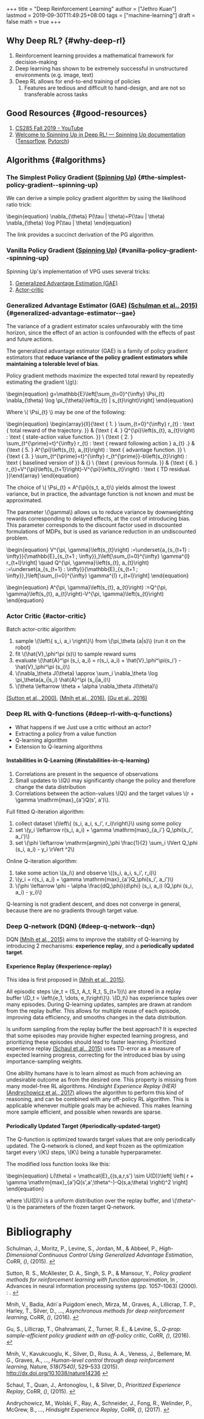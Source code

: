 +++
title = "Deep Reinforcement Learning"
author = ["Jethro Kuan"]
lastmod = 2019-09-30T11:49:25+08:00
tags = ["machine-learning"]
draft = false
math = true
+++

## Why Deep RL? {#why-deep-rl}

1.  Reinforcement learning provides a mathematical framework for decision-making
2.  Deep learning has shown to be extremely successful in unstructured
    environments (e.g. image, text)
3.  Deep RL allows for end-to-end training of policies
    1.  Features are tedious and difficult to hand-design, and are not
        so transferable across tasks


## Good Resources {#good-resources}

1.  [CS285 Fall 2019 - YouTube](https://www.youtube.com/playlist?list=PLkFD6%5F40KJIwhWJpGazJ9VSj9CFMkb79A)
2.  [Welcome to Spinning Up in Deep RL! — Spinning Up documentation](https://spinningup.openai.com/en/latest/)
    ([Tensorflow](https://github.com/openai/spinningup), [Pytorch](https://github.com/kashif/firedup/))


## Algorithms {#algorithms}


### The Simplest Policy Gradient ([Spinning Up](https://spinningup.openai.com/en/latest/spinningup/rl%5Fintro3.html#deriving-the-simplest-policy-gradient)) {#the-simplest-policy-gradient--spinning-up}

We can derive a simple policy gradient algorithm by using the
   likelihood ratio trick:

\begin{equation}
  \nabla\_{\theta} P(\tau |
 \theta)=P(\tau | \theta) \nabla\_{\theta} \log P(\tau | \theta)
\end{equation}

The link provides a succinct derivation of the PG algorithm.


### Vanilla Policy Gradient ([Spinning Up](https://spinningup.openai.com/en/latest/algorithms/vpg.html)) {#vanilla-policy-gradient--spinning-up}

Spinning Up's implementation of VPG uses several tricks:

1.  [Generalized Advantage Estimation (GAE)](#generalized-advantage-estimator--gae)
2.  [Actor-critic](#actor-critic)


### Generalized Advantage Estimator (GAE) <a id="57393aa8ebb8846c7181c31bfd5fbe89" href="#schulman15_high_dimen_contin_contr_using" title="Schulman, Moritz, Levine, Sergey, Jordan \&amp; Abbeel, High-Dimensional Continuous Control Using  Generalized Advantage Estimation, {CoRR}, v(), (2015).">(Schulman et al., 2015)</a> {#generalized-advantage-estimator--gae}

The variance of a gradient estimator scales unfavourably with the time
horizon, since the effect of an action is confounded with the effects
of past and future actions.

The generalized advantage estimator (GAE) is a family of policy
gradient estimators that **reduce variance of the policy gradient
estimators while maintaining a tolerable level of bias**.

Policy gradient methods maximize the expected total reward by
repeatedly estimating the gradient \\(g\\):

\begin{equation}
  g=\mathbb{E}\left[\sum\_{t=0}^{\infty} \Psi\_{t} \nabla\_{\theta} \log \pi\_{\theta}\left(a\_{t} | s\_{t}\right)\right]
\end{equation}

Where \\( \Psi\_{t} \\) may be one of the following:

\begin{equation}
  \begin{array}{ll}{\text { 1. } \sum\_{t=0}^{\infty} r\_{t} : \text { total reward of the trajectory. }} & {\text { 4. } Q^{\pi}\left(s\_{t}, a\_{t}\right) : \text { state-action value function. }} \\ {\text { 2. } \sum\_{t^{\prime}=t}^{\infty} r\_{t} : \text { reward following action } a\_{t} .} & {\text { 5. } A^{\pi}\left(s\_{t}, a\_{t}\right) : \text { advantage function. }} \\ {\text { 3. } \sum\_{t^{\prime}=t}^{\infty} r\_{t^{\prime}}-b\left(s\_{t}\right) : \text { baselined version of }} & {} \\ {\text { previous formula. }} & {\text { 6. } r\_{t}+V^{\pi}\left(s\_{t+1}\right)-V^{\pi}\left(s\_{t}\right) : \text { TD residual. }}\end{array}
\end{equation}

The choice of \\( \Psi\_{t} = A^{\pi}(s\_t, a\_t)\\) yields almost the
lowest variance, but in practice, the advantage function is not known
and must be approximated.

The parameter \\(\gamma\\) allows us to reduce variance by downweighting
rewards corresponding to delayed effects, at the cost of introducing
bias. This parameter corresponds to the discount factor used in
discounted formulations of MDPs, but is used as variance reduction in
an undiscounted problem.

\begin{equation}
  V^{\pi, \gamma}\left(s\_{t}\right) :=\underset{a\_{s\_{t+1} : \infty}}{\mathbb{E}\_{s\_{t+1 ; \infty}},}\left[\sum\_{l=0}^{\infty} \gamma^{l} r\_{t+l}\right] \quad Q^{\pi, \gamma}\left(s\_{t}, a\_{t}\right) :=\underset{a\_{s\_{t+1} : \infty}}{\mathbb{E}\_{s\_{t+1 ; \infty}},}\left[\sum\_{l=0}^{\infty} \gamma^{l} r\_{t+l}\right]
\end{equation}

\begin{equation}
  A^{\pi, \gamma}\left(s\_{t}, a\_{t}\right) :=Q^{\pi, \gamma}\left(s\_{t}, a\_{t}\right)-V^{\pi, \gamma}\left(s\_{t}\right)
\end{equation}


### Actor Critic {#actor-critic}

Batch actor-critic algorithm:

1.  sample \\(\left\\{ s\_i, a\_i \right\\}\\) from \\(\pi\_\theta (a|s)\\) (run it
    on the robot)
2.  fit \\(\hat{V}\_\phi^\pi (s)\\) to sample reward sums
3.  evaluate \\(\hat{A}^\pi (s\_i, a\_i) = r(s\_i, a\_i) +
       \hat{V}\_\phi^\pi(s\_i') - \hat{V}\_\phi^\pi (s\_i)\\)
4.  \\(\nabla\_\theta J(\theta) \approx \sum\_i \nabla\_\theta \log
       \pi\_\theta(a\_i|s\_i) \hat{A}^\pi (s\_i|a\_i)\\)
5.  \\(\theta \leftarrow \theta + \alpha \nabla\_\theta J(\theta)\\)

<a id="38c18a560d20d4d8d46b43c7dc375d47" href="#sutton2000policy" title="Sutton, McAllester, Singh \&amp; Mansour, Policy gradient methods for reinforcement learning with function approximation, 1057--1063, in in: {Advances in neural information processing systems}, edited by (2000)">(Sutton et al., 2000)</a><a>, </a><a id="5ee60195703614202558f73eaeb64891" href="#mnih16_async_method_deep_reinf_learn" title="Mnih, Badia, Puigdom\`enech, Mirza, Graves, , Lillicrap, Harley, , Silver \&amp; Kavukcuoglu, Asynchronous Methods for Deep Reinforcement  Learning, {CoRR}, v(), (2016).">(Mnih et al., 2016)</a><a>, </a><a id="23ad5881923885616b0afd34dad9df52" href="#gu16_q_prop" title="Gu, Lillicrap, Ghahramani, Zoubin, Turner \&amp; Levine, Q-Prop: Sample-Efficient Policy Gradient With an  Off-Policy Critic, {CoRR}, v(), (2016).">(Gu et al., 2016)</a>


### Deep RL with Q-functions {#deep-rl-with-q-functions}

-   What happens if we Just use a critic without an actor?
-   Extracting a policy from a value function
-   Q-learning algorithm
-   Extension to Q-learning algorithms


#### Instabilities in Q-Learning {#instabilities-in-q-learning}

1.  Correlations are present in the sequence of observations
2.  Small updates to \\(Q\\) may significantly change the policy and
    therefore change the data distribution
3.  Correlations between the action-values \\(Q\\) and the target values
    \\(r + \gamma \mathrm{max}\_{a'}Q(s', a')\\).

Full fitted Q-iteration algorithm:

1.  collect dataset \\(\left\\{ (s\_i, a\_i, s\_i', r\_i)\right\\}\\) using some
    policy
2.  set \\(y\_i \leftarrow r(s\_i, a\_i) + \gamma \mathrm{max}\_{a\_i'}
       Q\_\phi(s\_i', a\_i')\\)
3.  set \\(\phi \leftarrow \mathrm{argmin}\_\phi \frac{1}{2} \sum\_i \lVert
       Q\_\phi (s\_i, a\_i) - y\_i \rVert ^2\\)

Online Q-iteration algorithm:

1.  take some action \\(a\_i\\) and observe \\((s\_i, a\_i, s\_i', r\_i)\\)
2.  \\(y\_i = r(s\_i, a\_i) + \gamma \mathrm{max}\_{a'}Q\_\phi(s\_i', a\_i')\\)
3.  \\(\phi \leftarrow \phi - \alpha \frac{dQ\_\phi}{d\phi} (s\_i, a\_i)
       (Q\_\phi (s\_i, a\_i) - y\_i)\\)

Q-learning is not gradient descent, and does not converge in general,
because there are no gradients through target value.


### Deep Q-network (DQN) {#deep-q-network--dqn}

DQN <a id="2be9d1740dee0aea772ef29e59e5766a" href="#Mnih_2015" title="Mnih, Kavukcuoglu, Silver, David, Rusu, Veness, , Bellemare, Graves, Riedmiller, Martin, Fidjeland, Ostrovski, Georg \&amp; et, Human-level control through deep reinforcement  learning, {Nature}, v(7540), 529&#8211;533 (2015).">(Mnih et al., 2015)</a> aims to improve the stability of Q-learning by
introducing 2 mechanisms: **experience replay**, and a **periodically
updated target**.


#### Experience Replay {#experience-replay}

This idea is first proposed in <a id="2be9d1740dee0aea772ef29e59e5766a" href="#Mnih_2015" title="Mnih, Kavukcuoglu, Silver, David, Rusu, Veness, , Bellemare, Graves, Riedmiller, Martin, Fidjeland, Ostrovski, Georg \&amp; et, Human-level control through deep reinforcement  learning, {Nature}, v(7540), 529&#8211;533 (2015).">(Mnih et al., 2015)</a>.

All episodic steps \\(e\_t = (S\_t, A\_t, R\_t, S\_{t+1})\\) are stored in a
replay buffer \\(D\_t = \left\\{e\_1, \dots, e\_t\right\\}\\). \\(D\_t\\) has
experience tuples over many episodes. During Q-learning updates,
samples are drawn at random from the replay buffer. This allows for
multiple reuse of each episode, improving data efficiency, and smooths
changes in the data distribution.

Is uniform sampling from the replay buffer the best approach? It is
expected that some episodes may provide higher expected learning
progress, and prioritizing these episodes should lead to faster
learning. Prioritized experience replay
<a id="63b3f3d1a1abcd81f6cfc4a0b95212d0" href="#schaul15_prior_exper_replay" title="Schaul, Quan, Antonoglou, \&amp; Silver, Prioritized Experience Replay, {CoRR}, v(), (2015).">(Schaul et al., 2015)</a> uses TD-error as a measure of
expected learning progress, correcting for the introduced bias by
using importance-sampling weights.

One ability humans have is to learn almost as much from achieving an
undesirable outcome as from the desired one. This property is missing
from many model-free RL algorithms. _Hindsight Experience Replay (HER)_
<a id="338b9415f1be2c4aa207d23394706bb6" href="#andrychowicz17_hinds_exper_replay" title="Andrychowicz, Wolski, Ray, , Schneider, Fong, Welinder, Peter, McGrew, Tobin, Abbeel, Pieter \&amp; Zaremba, Hindsight Experience Replay, {CoRR}, v(), (2017).">(Andrychowicz et al., 2017)</a> allows the algorithm to perform
this kind of reasoning, and can be combined with any off-policy RL
algorithm. This is applicable whenever multiple goals may be achieved.
This makes learning more sample efficient, and possible when rewards
are sparse.


#### Periodically Updated Target {#periodically-updated-target}

The Q-function is optimized towards target values that are only
periodically updated. The Q-network is cloned, and kept frozen as the
optimization target every \\(K\\) steps, \\(K\\) being a tunable
hyperparameter.

The modified loss function looks like this:

\begin{equation}
  L(\theta) = \mathcal{E}\_{(s,a,r,s') \sim U(D)}\left[ \left( r +
      \gamma \mathrm{max}\_{a'}Q(s',a';\theta^-)-Q(s,a;\theta) \right)^2 \right]
\end{equation}

where \\(U(D)\\) is a uniform distribution over the replay buffer, and
\\(\theta^-\\) is the parameters of the frozen target Q-network.

# Bibliography
<a id="schulman15_high_dimen_contin_contr_using"></a>Schulman, J., Moritz, P., Levine, S., Jordan, M., & Abbeel, P., *High-Dimensional Continuous Control Using Generalized Advantage Estimation*, CoRR, *()*,  (2015).  [↩](#57393aa8ebb8846c7181c31bfd5fbe89)

<a id="sutton2000policy"></a>Sutton, R. S., McAllester, D. A., Singh, S. P., & Mansour, Y., *Policy gradient methods for reinforcement learning with function approximation*, In , Advances in neural information processing systems (pp. 1057–1063) (2000). : . [↩](#38c18a560d20d4d8d46b43c7dc375d47)

<a id="mnih16_async_method_deep_reinf_learn"></a>Mnih, V., Badia, Adri\`a Puigdom\`enech, Mirza, M., Graves, A., Lillicrap, T. P., Harley, T., Silver, D., …, *Asynchronous methods for deep reinforcement learning*, CoRR, *()*,  (2016).  [↩](#5ee60195703614202558f73eaeb64891)

<a id="gu16_q_prop"></a>Gu, S., Lillicrap, T., Ghahramani, Z., Turner, R. E., & Levine, S., *Q-prop: sample-efficient policy gradient with an off-policy critic*, CoRR, *()*,  (2016).  [↩](#23ad5881923885616b0afd34dad9df52)

<a id="Mnih_2015"></a>Mnih, V., Kavukcuoglu, K., Silver, D., Rusu, A. A., Veness, J., Bellemare, M. G., Graves, A., …, *Human-level control through deep reinforcement learning*, Nature, *518(7540)*, 529–533 (2015).  http://dx.doi.org/10.1038/nature14236 [↩](#2be9d1740dee0aea772ef29e59e5766a)

<a id="schaul15_prior_exper_replay"></a>Schaul, T., Quan, J., Antonoglou, I., & Silver, D., *Prioritized Experience Replay*, CoRR, *()*,  (2015).  [↩](#63b3f3d1a1abcd81f6cfc4a0b95212d0)

<a id="andrychowicz17_hinds_exper_replay"></a>Andrychowicz, M., Wolski, F., Ray, A., Schneider, J., Fong, R., Welinder, P., McGrew, B., …, *Hindsight Experience Replay*, CoRR, *()*,  (2017).  [↩](#338b9415f1be2c4aa207d23394706bb6)
